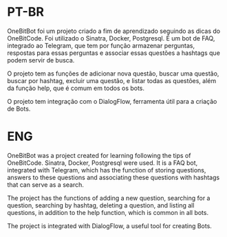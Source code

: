 # PT-BR

OneBitBot foi um projeto criado a fim de aprendizado seguindo as dicas do OneBitCode.
Foi utilizado o Sinatra, Docker, Postgresql.
É um bot de FAQ, integrado ao Telegram, que tem por função armazenar perguntas, respostas para essas perguntas e associar essas questões a hashtags
que podem servir de busca.

O projeto tem as funções de adicionar nova questão, buscar uma questão, buscar por hashtag, excluir uma questão, e listar todas as questões, além
da função help, que é comum em todos os bots.

O projeto tem integração com o DialogFlow, ferramenta útil para a criação de Bots.

# ENG

OneBitBot was a project created for learning following the tips of OneBitCode.
Sinatra, Docker, Postgresql were used.
It is a FAQ bot, integrated with Telegram, which has the function of storing questions, answers to these questions and associating these questions with hashtags
that can serve as a search.

The project has the functions of adding a new question, searching for a question, searching by hashtag, deleting a question, and listing all questions, in 
addition to the help function, which is common in all bots.

The project is integrated with DialogFlow, a useful tool for creating Bots.
